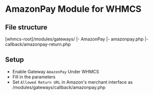 # AmazonPay Module for WHMCS

## File structure
[whmcs-root]/modules/gateways/
 |- AmazonPay
 |- amazonpay.php
 |- callback/amazonpay-return.php
 
## Setup

- Enable Gateway `AmazonPay` Under WHMCS
- Fill in the parameters
- Set `Allowed Return URL` in Amazon's merchant interface as <whmcs-url>/modules/gateways/callback/amazonpay.php